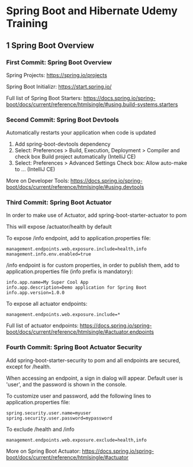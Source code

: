 # Spring Boot and Hibernate Udemy Training
## 1 Spring Boot Overview

### First Commit: Spring Boot Overview
Spring Projects:
https://spring.io/projects

Spring Boot Initializr:
https://start.spring.io/

Full list of Spring Boot Starters:
https://docs.spring.io/spring-boot/docs/current/reference/htmlsingle/#using.build-systems.starters

### Second Commit: Spring Boot Devtools
Automatically restarts your application when code is updated
1. Add spring-boot-devtools dependency
2. Select: Preferences > Build, Execution, Deployment > Compiler
and check box Build project automatically
   (IntelliJ CE)
3. Select: Preferences > Advanced Settings
   Check box: Allow auto-make to ...
   (IntelliJ CE)

More on Developer Tools:
https://docs.spring.io/spring-boot/docs/current/reference/htmlsingle/#using.devtools

### Third Commit: Spring Boot Actuator
In order to make use of Actuator, add
spring-boot-starter-actuator to pom

This will expose /actuator/health by default

To expose /info endpoint, add to
application.properties file:
```
management.endpoints.web.exposure.include=health,info
management.info.env.enabled=true
```

/info endpoint is for custom properties,
in order to publish them, add to
application.properties file
(info prefix is mandatory):
```
info.app.name=My Super Cool App
info.app.description=Demo application for Spring Boot
info.app.version=1.0.0
```
To expose all actuator endpoints:
```
management.endpoints.web.exposure.include=*
```
Full list of actuator endpoints:
https://docs.spring.io/spring-boot/docs/current/reference/htmlsingle/#actuator.endpoints

### Fourth Commit: Spring Boot Actuator Security
Add spring-boot-starter-security to pom
and all endpoints are secured,
except for /health.

When accessing an endpoint, a sign in
dialog will appear. Default user is 
'user', and the password is shown in
the console.

To customize user and password,
add the following lines to
application.properties file:

```
spring.security.user.name=myuser
spring.security.user.password=mypassword
```
To exclude /health and /info
```
management.endpoints.web.exposure.exclude=health,info
```
More on Spring Boot Actuator:
https://docs.spring.io/spring-boot/docs/current/reference/htmlsingle/#actuator


